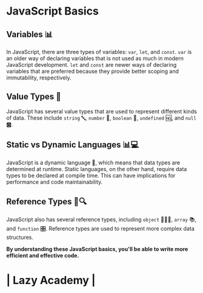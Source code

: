 # <h1>JavaScript Basics</h1>

## <h2>Variables 📊</h2>

In JavaScript, there are three types of variables: `var`, `let`, and `const`. `var` is an older way of declaring variables that is not used as much in modern JavaScript development. `let` and `const` are newer ways of declaring variables that are preferred because they provide better scoping and immutability, respectively.

## <h2>Value Types 📝</h2>

JavaScript has several value types that are used to represent different kinds of data. These include `string` 🔤, `number` 🔢, `boolean` 🚩, `undefined` 🆖, and `null` 🅾️.

## <h2>Static vs Dynamic Languages 📊💻</h2>

JavaScript is a dynamic language 💃, which means that data types are determined at runtime. Static languages, on the other hand, require data types to be declared at compile time. This can have implications for performance and code maintainability.

## <h2>Reference Types 🧐🔍</h2>

JavaScript also has several reference types, including `object` 🧑‍🤝‍🧑, `array` 📚, and `function` 🎛️. Reference types are used to represent more complex data structures.

<b>By understanding these JavaScript basics, you'll be able to write more efficient and effective code.<b>

<h1> | Lazy Academy | </h1>